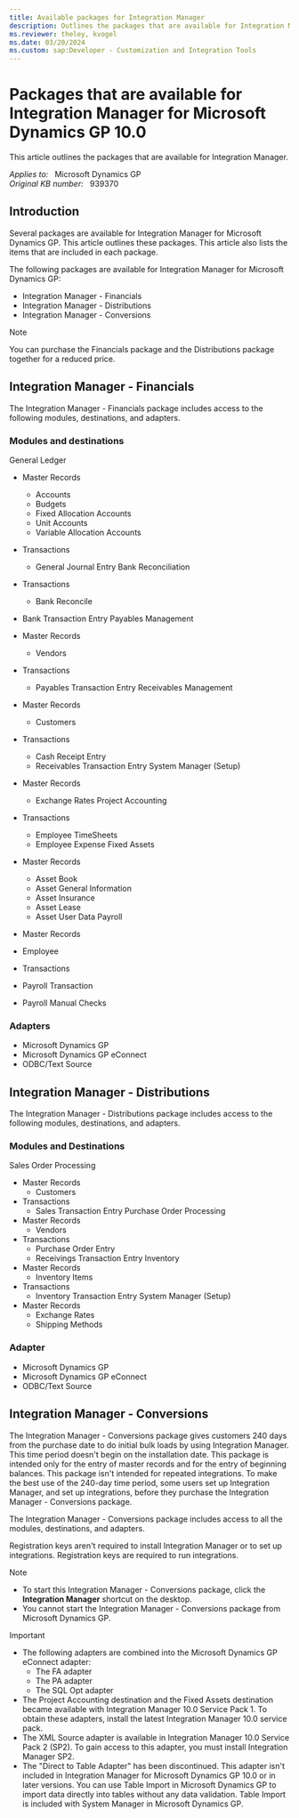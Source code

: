 ```yaml
---
title: Available packages for Integration Manager
description: Outlines the packages that are available for Integration Manager. Lists the items that are included in each package.
ms.reviewer: theley, kvogel
ms.date: 03/20/2024
ms.custom: sap:Developer - Customization and Integration Tools
---
```

# Packages that are available for Integration Manager for Microsoft Dynamics GP 10.0

This article outlines the packages that are available for Integration Manager.

_Applies to:_ &nbsp; Microsoft Dynamics GP  
_Original KB number:_ &nbsp; 939370

## Introduction

Several packages are available for Integration Manager for Microsoft Dynamics GP. This article outlines these packages. This article also lists the items that are included in each package.

The following packages are available for Integration Manager for Microsoft Dynamics GP:

- Integration Manager - Financials
- Integration Manager - Distributions
- Integration Manager - Conversions

> [!NOTE]
> You can purchase the Financials package and the Distributions package together for a reduced price.

## Integration Manager - Financials

The Integration Manager - Financials package includes access to the following modules, destinations, and adapters.

### Modules and destinations

General Ledger

- Master Records
  - Accounts
  - Budgets
  - Fixed Allocation Accounts
  - Unit Accounts
  - Variable Allocation Accounts
- Transactions
  - General Journal Entry Bank Reconciliation
- Transactions
  - Bank Reconcile

- Bank Transaction Entry Payables Management
- Master Records
  - Vendors
- Transactions
  - Payables Transaction Entry Receivables Management
- Master Records
  - Customers
- Transactions
  - Cash Receipt Entry
  - Receivables Transaction Entry System Manager (Setup)
- Master Records
  - Exchange Rates Project Accounting
- Transactions
  - Employee TimeSheets
  - Employee Expense Fixed Assets
- Master Records
  - Asset Book
  - Asset General Information
  - Asset Insurance
  - Asset Lease
  - Asset User Data Payroll
- Master Records
- Employee
- Transactions
- Payroll Transaction
- Payroll Manual Checks

### Adapters

- Microsoft Dynamics GP
- Microsoft Dynamics GP eConnect
- ODBC/Text Source

## Integration Manager - Distributions

The Integration Manager - Distributions package includes access to the following modules, destinations, and adapters.

### Modules and Destinations

Sales Order Processing

- Master Records
  - Customers
- Transactions
  - Sales Transaction Entry Purchase Order Processing
- Master Records
  - Vendors
- Transactions
  - Purchase Order Entry
  - Receivings Transaction Entry Inventory
- Master Records
  - Inventory Items
- Transactions
  - Inventory Transaction Entry
 System Manager (Setup)
- Master Records
  - Exchange Rates
  - Shipping Methods

### Adapter

- Microsoft Dynamics GP
- Microsoft Dynamics GP eConnect
- ODBC/Text Source

## Integration Manager - Conversions

The Integration Manager - Conversions package gives customers 240 days from the purchase date to do initial bulk loads by using Integration Manager. This time period doesn't begin on the installation date. This package is intended only for the entry of master records and for the entry of beginning balances. This package isn't intended for repeated integrations. To make the best use of the 240-day time period, some users set up Integration Manager, and set up integrations, before they purchase the Integration Manager - Conversions package.

The Integration Manager - Conversions package includes access to all the modules, destinations, and adapters.

Registration keys aren't required to install Integration Manager or to set up integrations. Registration keys are required to run integrations.

> [!NOTE]
>
> - To start this Integration Manager - Conversions package, click the **Integration Manager** shortcut on the desktop.
> - You cannot start the Integration Manager - Conversions package from Microsoft Dynamics GP.

> [!IMPORTANT]
>
> - The following adapters are combined into the Microsoft Dynamics GP eConnect adapter:
>   - The FA adapter
>   - The PA adapter
>   - The SQL Opt adapter
> - The Project Accounting destination and the Fixed Assets destination became available with Integration Manager 10.0 Service Pack 1. To obtain these adapters, install the latest Integration Manager 10.0 service pack.
> - The XML Source adapter is available in Integration Manager 10.0 Service Pack 2 (SP2). To gain access to this adapter, you must install Integration Manager SP2.
> - The "Direct to Table Adapter" has been discontinued. This adapter isn't included in Integration Manager for Microsoft Dynamics GP 10.0 or in later versions. You can use Table Import in Microsoft Dynamics GP to import data directly into tables without any data validation. Table Import is included with System Manager in Microsoft Dynamics GP.
